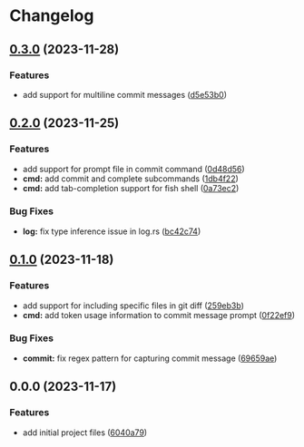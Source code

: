 # Changelog

## [0.3.0](https://github.com/liblaf/ai-commit-cli/compare/v0.2.0...v0.3.0) (2023-11-28)


### Features

* add support for multiline commit messages ([d5e53b0](https://github.com/liblaf/ai-commit-cli/commit/d5e53b000360728bfcd1a7efe5f1265cfcfff0a6))

## [0.2.0](https://github.com/liblaf/ai-commit-cli/compare/v0.1.0...v0.2.0) (2023-11-25)

### Features

- add support for prompt file in commit command ([0d48d56](https://github.com/liblaf/ai-commit-cli/commit/0d48d568c75dd50cbf5cd9a2d394caa48755ad8d))
- **cmd:** add commit and complete subcommands ([1db4f22](https://github.com/liblaf/ai-commit-cli/commit/1db4f22355efacd6928c130cb004dcb9ce876ad8))
- **cmd:** add tab-completion support for fish shell ([0a73ec2](https://github.com/liblaf/ai-commit-cli/commit/0a73ec2433bd2b0d4191cf20e231874f744e1bc8))

### Bug Fixes

- **log:** fix type inference issue in log.rs ([bc42c74](https://github.com/liblaf/ai-commit-cli/commit/bc42c740e08d71be103974de50c9d70c0184f530))

## [0.1.0](https://github.com/liblaf/ai-commit-cli/compare/v0.0.0...v0.1.0) (2023-11-18)

### Features

- add support for including specific files in git diff ([259eb3b](https://github.com/liblaf/ai-commit-cli/commit/259eb3b4763507b4286de73e49db6c2f309f9236))
- **cmd:** add token usage information to commit message prompt ([0f22ef9](https://github.com/liblaf/ai-commit-cli/commit/0f22ef9bf5e5b37423aaa4f9b913ac5519b27566))

### Bug Fixes

- **commit:** fix regex pattern for capturing commit message ([69659ae](https://github.com/liblaf/ai-commit-cli/commit/69659ae70beafb1a6015fd91231cbd6a783b56af))

## 0.0.0 (2023-11-17)

### Features

- add initial project files ([6040a79](https://github.com/liblaf/ai-commit-cli/commit/6040a7901f3068b8394fce612612d6c38532022f))
